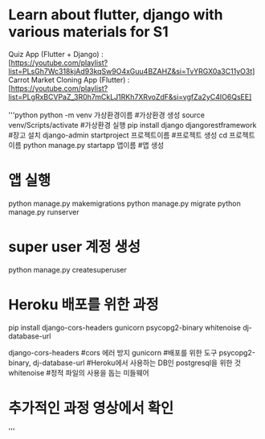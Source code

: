 # Learn about flutter, django with various materials for S1

Quiz App (Flutter + Django) : 
<br/>
[https://youtube.com/playlist?list=PLsGh7Wc318kjAd93kqSw9O4xGuu4BZAHZ&si=TvYRGX0a3C11yO3t]
<br/>
Carrot Market Cloning App (Flutter) : 
<br/>
[https://youtube.com/playlist?list=PLgRxBCVPaZ_3R0h7mCkLJ1RKh7XRvoZdF&si=vgfZa2yC4IO6QsEE]
<br/><br/>
'''python
python -m venv 가상환경이름  #가상환경 생성
source venv/Scripts/activate  #가상환경 실행
pip install django djangorestframework  #장고 설치
django-admin startproject 프로젝트이름  #프로젝트 생성
cd 프로젝트이름
python manage.py startapp 앱이름  #앱 생성
# 앱 실행
python manage.py makemigrations 
python manage.py migrate
python manage.py runserver

# super user 계정 생성
python manage.py createsuperuser

# Heroku 배포를 위한 과정
pip install django-cors-headers gunicorn psycopg2-binary whitenoise dj-database-url

django-cors-headers  #cors 에러 방지
gunicorn  #배포를 위한 도구
psycopg2-binary, dj-database-url  #Heroku에서 사용하는 DB인 postgresql을 위한 것
whitenoise  #정적 파일의 사용을 돕는 미들웨어

# 추가적인 과정 영상에서 확인
'''
